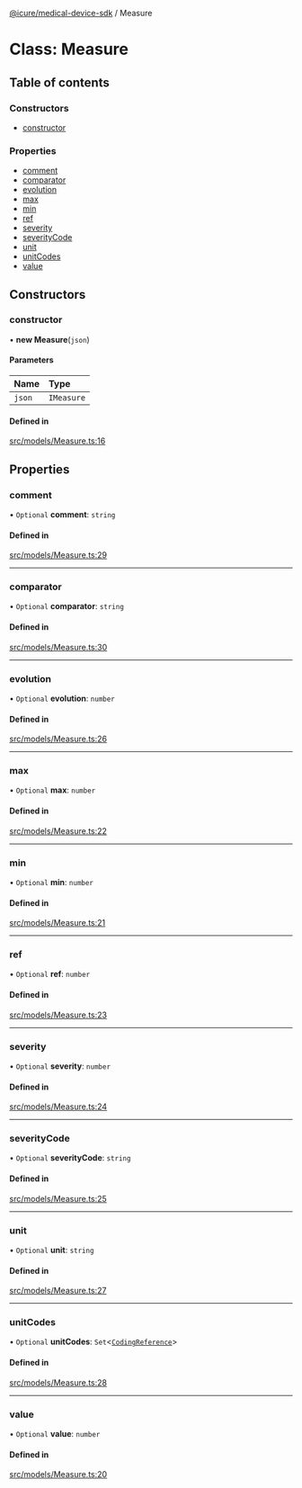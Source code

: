 [@icure/medical-device-sdk](../modules.md) / Measure

# Class: Measure

## Table of contents

### Constructors

- [constructor](Measure.md#constructor)

### Properties

- [comment](Measure.md#comment)
- [comparator](Measure.md#comparator)
- [evolution](Measure.md#evolution)
- [max](Measure.md#max)
- [min](Measure.md#min)
- [ref](Measure.md#ref)
- [severity](Measure.md#severity)
- [severityCode](Measure.md#severitycode)
- [unit](Measure.md#unit)
- [unitCodes](Measure.md#unitcodes)
- [value](Measure.md#value)

## Constructors

### constructor

• **new Measure**(`json`)

#### Parameters

| Name | Type |
| :------ | :------ |
| `json` | `IMeasure` |

#### Defined in

[src/models/Measure.ts:16](https://github.com/icure/icure-medical-device-js-sdk/blob/e20bfa1/src/models/Measure.ts#L16)

## Properties

### comment

• `Optional` **comment**: `string`

#### Defined in

[src/models/Measure.ts:29](https://github.com/icure/icure-medical-device-js-sdk/blob/e20bfa1/src/models/Measure.ts#L29)

___

### comparator

• `Optional` **comparator**: `string`

#### Defined in

[src/models/Measure.ts:30](https://github.com/icure/icure-medical-device-js-sdk/blob/e20bfa1/src/models/Measure.ts#L30)

___

### evolution

• `Optional` **evolution**: `number`

#### Defined in

[src/models/Measure.ts:26](https://github.com/icure/icure-medical-device-js-sdk/blob/e20bfa1/src/models/Measure.ts#L26)

___

### max

• `Optional` **max**: `number`

#### Defined in

[src/models/Measure.ts:22](https://github.com/icure/icure-medical-device-js-sdk/blob/e20bfa1/src/models/Measure.ts#L22)

___

### min

• `Optional` **min**: `number`

#### Defined in

[src/models/Measure.ts:21](https://github.com/icure/icure-medical-device-js-sdk/blob/e20bfa1/src/models/Measure.ts#L21)

___

### ref

• `Optional` **ref**: `number`

#### Defined in

[src/models/Measure.ts:23](https://github.com/icure/icure-medical-device-js-sdk/blob/e20bfa1/src/models/Measure.ts#L23)

___

### severity

• `Optional` **severity**: `number`

#### Defined in

[src/models/Measure.ts:24](https://github.com/icure/icure-medical-device-js-sdk/blob/e20bfa1/src/models/Measure.ts#L24)

___

### severityCode

• `Optional` **severityCode**: `string`

#### Defined in

[src/models/Measure.ts:25](https://github.com/icure/icure-medical-device-js-sdk/blob/e20bfa1/src/models/Measure.ts#L25)

___

### unit

• `Optional` **unit**: `string`

#### Defined in

[src/models/Measure.ts:27](https://github.com/icure/icure-medical-device-js-sdk/blob/e20bfa1/src/models/Measure.ts#L27)

___

### unitCodes

• `Optional` **unitCodes**: `Set`<[`CodingReference`](CodingReference.md)\>

#### Defined in

[src/models/Measure.ts:28](https://github.com/icure/icure-medical-device-js-sdk/blob/e20bfa1/src/models/Measure.ts#L28)

___

### value

• `Optional` **value**: `number`

#### Defined in

[src/models/Measure.ts:20](https://github.com/icure/icure-medical-device-js-sdk/blob/e20bfa1/src/models/Measure.ts#L20)
